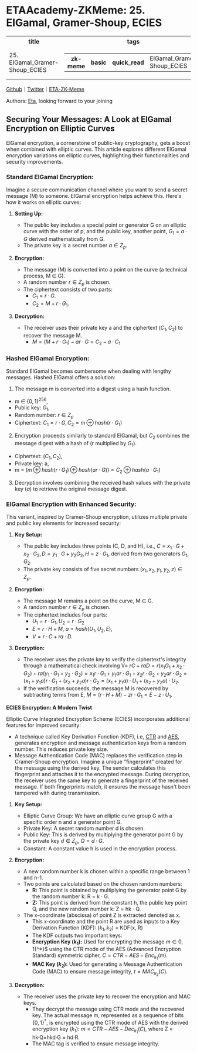 # ETAAcademy-ZKMeme: 25. EIGamal, Gramer-Shoup, ECIES

<table>
  <tr>
    <th>title</th>
    <th>tags</th>
  </tr>
  <tr>
    <td>25. EIGamal_Gramer-Shoup_ECIES</td>
    <td>
      <table>
        <tr>
          <th>zk-meme</th>
          <th>basic</th>
          <th>quick_read</th>
          <td>EIGamal_Gramer-Shoup_ECIES</td>
        </tr>
      </table>
    </td>
  </tr>
</table>

[Github](https://github.com/ETAAcademy)｜[Twitter](https://twitter.com/ETAAcademy)｜[ETA-ZK-Meme](https://github.com/ETAAcademy/ETAAcademy-ZK-Meme)

Authors: [Eta](https://twitter.com/pwhattie), looking forward to your joining

## Securing Your Messages: A Look at ElGamal Encryption on Elliptic Curves

ElGamal encryption, a cornerstone of public-key cryptography, gets a boost when combined with elliptic curves. This article explores different ElGamal encryption variations on elliptic curves, highlighting their functionalities and security improvements.

### Standard ElGamal Encryption:

Imagine a secure communication channel where you want to send a secret message (M) to someone. ElGamal encryption helps achieve this. Here's how it works on elliptic curves:

1. **Setting Up:**

   - The public key includes a special point or generator G on an elliptic curve with the order of p, and the public key, another point, $G_1 = a · G$ derived mathematically from G.
   - The private key is a secret number $a ∈ Z_p$.

2. **Encryption:**

   - The message (M) is converted into a point on the curve (a technical process, M ∈ G).
   - A random number $r ∈ Z_p$ is chosen.
   - The ciphertext consists of two parts:
     - $C_1 = r · G$.
     - $C_2 = M + r·G_1$.

3. **Decryption:**
   - The receiver uses their private key a and the ciphertext $(C_1, C_2)$ to recover the message M.
     - $M = (M+ r·G_1)-ar·G = C_2 - a·C_1$

### Hashed ElGamal Encryption:

Standard ElGamal becomes cumbersome when dealing with lengthy messages. Hashed ElGamal offers a solution:

1. The message m is converted into a digest using a hash function.

- m ∈ $\{0, 1 \}^{256}$,
- Public key: $G_1$,
- Random number: $r ∈ Z_p$
- Ciphertext: $C_1 = r·G, C_2 = m ⊕ hash( r · G_1)$

2. Encryption proceeds similarly to standard ElGamal, but $C_2$ combines the message digest with a hash of (r multiplied by $G_1$).

- Ciphertext: $(C_1, C_2)$,
- Private key: a,
- m = $(m ⊕ hash(r · G_1)⊕ hash(ar · G))=C_2 ⊕ hash( a·G_1)$

3. Decryption involves combining the received hash values with the private key (_a_) to retrieve the original message digest.

### ElGamal Encryption with Enhanced Security:

This variant, inspired by Cramer-Shoup encryption, utilizes multiple private and public key elements for increased security:

1. **Key Setup:**

   - The public key includes three points (C, D, and H), i.e., $C = x_1·G + x_2·G_2, D = y_1·G+y_2G_2, H = z·G_1$, derived from two generators $G_1, G_2$.
   - The private key consists of five secret numbers $(x_1, x_2, y_1, y_2, z) ∈ Z_p$.

2. **Encryption:**

   - The message M remains a point on the curve, M ∈ G.
   - A random number $r ∈ Z_p$ is chosen.
   - The ciphertext includes four parts:
     - $U_1 = r·G_1, U_2 = r·G_2$
     - $E = r·H + M,$ $a=hash(U_1, U_2, E)$,
     - $V= r·C+ ra ·D$.

3. **Decryption:**
   - The receiver uses the private key to verify the ciphertext's integrity through a mathematical check involving V= $rC+raD = r(x_1G_1 + x_2 ·G_2)+ra(y_1·G_1 + y_2 ·G_2) =x_1r·G_1+ y_1ar·G_1+ x_2r·G_2+y_2ar·G_2 = (x_1 + y_1a)r·G_1+ (x_2+y_2a)r·G_2 =(x_1+ y_1a)·U_1 + (x_2 +y_2a)·U_2$.
   - If the verification succeeds, the message M is recovered by subtracting terms from E, $M = (r·H+M)-zr·G_1 = E -z·U_1$.

**ECIES Encryption: A Modern Twist**

Elliptic Curve Integrated Encryption Scheme (ECIES) incorporates additional features for improved security:

- A technique called Key Derivation Function (KDF), i.e, [CTR](https://github.com/ETAAcademy/ETAAcademy-ZK-Meme/blob/main/01_Ouick_Read/16_CTR.md) and [AES](https://github.com/ETAAcademy/ETAAcademy-ZK-Meme/blob/main/01_Ouick_Read/22_AES.md), generates encryption and message authentication keys from a random number. This reduces private key size.
- Message Authentication Code (MAC) replaces the verification step in Cramer-Shoup encryption. Imagine a unique "fingerprint" created for the message using the derived key. The sender calculates this fingerprint and attaches it to the encrypted message. During decryption, the receiver uses the same key to generate a fingerprint of the received message. If both fingerprints match, it ensures the message hasn't been tampered with during transmission.

1. **Key Setup:**

   - Elliptic Curve Group: We have an elliptic curve group G with a specific order n and a generator point G.
   - Private Key: A secret random number d is chosen.
   - Public Key: This is derived by multiplying the generator point G by the private key $d ∈ Z_p$, $Q = d · G$.
   - Constant: A constant value h is used in the encryption process.

2. **Encryption:**

   - A new random number k is chosen within a specific range between 1 and n-1.
   - Two points are calculated based on the chosen random numbers:
     - **R:** This point is obtained by multiplying the generator point G by the random number k: R = k · G.
     - **Z:** This point is derived from the constant h, the public key point Q, and the new random number k: Z = hk · Q.
   - The x-coordinate (abscissa) of point Z is extracted denoted as x.
     - This x-coordinate and the point R are used as inputs to a Key Derivation Function (KDF): $(k_1, k_2)$ = KDF(x, R)
     - The KDF outputs two important keys:
     - **Encryption Key ($k_1$):** Used for encrypting the message $m ∈ {0, 1}${^*}$ using the CTR mode of the AES (Advanced Encryption Standard) symmetric cipher, $C = CTR-AES-Enc_{k_1}$(m).
     - **MAC Key ($k_2$):** Used for generating a Message Authentication Code (MAC) to ensure message integrity, $t = MAC_{k_2}(C)$.

3. **Decryption:**

   - The receiver uses the private key to recover the encryption and MAC keys.
     - They decrypt the message using CTR mode and the recovered key. The actual message m, represented as a sequence of bits $\{0, 1\}^*$, is encrypted using the CTR mode of AES with the derived encryption key ($k_1$): $m = CTR-AES-Dec_{k_1}(C)$, where Z = hk·Q=hkd·G = hd·R.
     - The MAC tag is verified to ensure message integrity.
